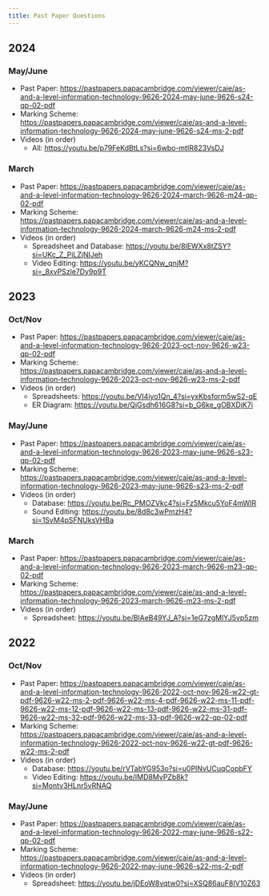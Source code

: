 ```yaml
---
title: Past Paper Questions
---
```


## 2024

### May/June

- Past Paper: https://pastpapers.papacambridge.com/viewer/caie/as-and-a-level-information-technology-9626-2024-may-june-9626-s24-qp-02-pdf
- Marking Scheme: https://pastpapers.papacambridge.com/viewer/caie/as-and-a-level-information-technology-9626-2024-may-june-9626-s24-ms-2-pdf
- Videos (in order)
    - All: https://youtu.be/p79FeKdBtLs?si=6wbo-mtIR823VsDJ

### March

- Past Paper: https://pastpapers.papacambridge.com/viewer/caie/as-and-a-level-information-technology-9626-2024-march-9626-m24-qp-02-pdf
- Marking Scheme: https://pastpapers.papacambridge.com/viewer/caie/as-and-a-level-information-technology-9626-2024-march-9626-m24-ms-2-pdf
- Videos (in order)
    - Spreadsheet and Database: https://youtu.be/8lEWXx8tZSY?si=UKc_Z_PiLZjNIJeh
    - Video Editing: https://youtu.be/yKCQNw_qnjM?si=_8xvPSzle7Dy9p9T


## 2023

### Oct/Nov

- Past Paper: https://pastpapers.papacambridge.com/viewer/caie/as-and-a-level-information-technology-9626-2023-oct-nov-9626-w23-qp-02-pdf
- Marking Scheme: https://pastpapers.papacambridge.com/viewer/caie/as-and-a-level-information-technology-9626-2023-oct-nov-9626-w23-ms-2-pdf
- Videos (in order)
    - Spreadsheets: https://youtu.be/VI4iyo1Qn_4?si=yxKbsform5wS2-qE
    - ER Diagram: https://youtu.be/QjGsdh616G8?si=b_G6ke_gOBXDjK7i

### May/June

- Past Paper: https://pastpapers.papacambridge.com/viewer/caie/as-and-a-level-information-technology-9626-2023-may-june-9626-s23-qp-02-pdf
- Marking Scheme: https://pastpapers.papacambridge.com/viewer/caie/as-and-a-level-information-technology-9626-2023-may-june-9626-s23-ms-2-pdf 
- Videos (in order)
    - Database: https://youtu.be/Rc_PMOZVkc4?si=Fz5Mkcu5YoF4mWIR
    - Sound Editing: https://youtu.be/8d8c3wPmzH4?si=1SvM4pSFNUksVHBa

### March

- Past Paper: https://pastpapers.papacambridge.com/viewer/caie/as-and-a-level-information-technology-9626-2023-march-9626-m23-qp-02-pdf
- Marking Scheme: https://pastpapers.papacambridge.com/viewer/caie/as-and-a-level-information-technology-9626-2023-march-9626-m23-ms-2-pdf
- Videos (in order)
    - Spreadsheet: https://youtu.be/BlAeB49YJ_A?si=1eG7zgMlYJ5vp5zm


## 2022

### Oct/Nov

- Past Paper: https://pastpapers.papacambridge.com/viewer/caie/as-and-a-level-information-technology-9626-2022-oct-nov-9626-w22-gt-pdf-9626-w22-ms-2-pdf-9626-w22-ms-4-pdf-9626-w22-ms-11-pdf-9626-w22-ms-12-pdf-9626-w22-ms-13-pdf-9626-w22-ms-31-pdf-9626-w22-ms-32-pdf-9626-w22-ms-33-pdf-9626-w22-qp-02-pdf
- Marking Scheme: https://pastpapers.papacambridge.com/viewer/caie/as-and-a-level-information-technology-9626-2022-oct-nov-9626-w22-gt-pdf-9626-w22-ms-2-pdf
- Videos (in order)
    - Database: https://youtu.be/rVTabYG953o?si=u0PINvUCuqCopbFY
    - Video Editing: https://youtu.be/IMD8MvPZb8k?si=Montv3HLnr5vRNAQ

### May/June

- Past Paper: https://pastpapers.papacambridge.com/viewer/caie/as-and-a-level-information-technology-9626-2022-may-june-9626-s22-qp-02-pdf
- Marking Scheme: https://pastpapers.papacambridge.com/viewer/caie/as-and-a-level-information-technology-9626-2022-may-june-9626-s22-ms-2-pdf
- Videos (in order)
    - Spreadsheet: https://youtu.be/jDEoW8vqtw0?si=XSQ86auF8IV10Z63

